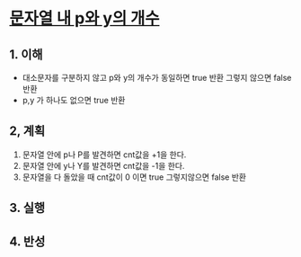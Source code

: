 # [문자열 내 p와 y의 개수](https://programmers.co.kr/learn/courses/30/lessons/12916)

## 1. 이해

- 대소문자를 구분하지 않고 p와 y의 개수가 동일하면 true 반환 그렇지 않으면 false 반환
- p,y 가 하나도 없으면 true 반환

## 2, 계획

1. 문자열 안에 p나 P를 발견하면 cnt값을 +1을 한다.
2. 문자열 안에 y나 Y를 발견하면 cnt값을 -1을 한다.
3. 문자열을 다 돌았을 때 cnt값이 0 이면 true 그렇지않으면 false 반환

## 3. 실행

## 4. 반성
